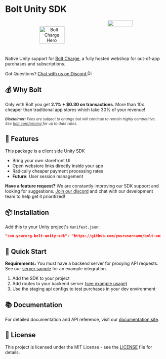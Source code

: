 # Bolt Unity SDK

<div align="center" style="display:flex;justify-content:center;margin-bottom:20px">
  <img src="https://res.cloudinary.com/dugcmkito/image/upload/v1744983998/bolt_accounts_2x_6c96bccd82.png" alt="Bolt Charge Hero" width="40%" style="padding:20px">

  <img src="https://cdn.sanity.io/images/fuvbjjlp/production/bd6440647fa19b1863cd025fa45f8dad98d33181-2000x2000.png" width="40%" />
</div>

Native Unity support for [Bolt Charge](https://www.bolt.com/charge), a fully hosted webshop for out-of-app purchases and subscriptions.

<div class="discord-link">
    Got Questions?
    <a href="https://discord.gg/BSUp9qjtnc" target="_blank" class="discord-link-anchor">
      <span class="discord-text mr-2">Chat with us on Discord</span>
      <span class="discord-icon-wrapper">
        <img src="https://help.bolt.com/images/brand/Discord-Symbol-White.svg" alt="Discord" class="discord-icon" width="15px">
      </span>
    </a>
  </div>


## 💰 Why Bolt

Only with Bolt you get **2.1% + $0.30 on transactions**. More than 10x cheaper than traditional app stores which take 30% of your revenue!


<p style="font-size:12px;font-style:italic;opacity:85%">
<strong>Disclaimer:</strong> Fees are subject to change but will continue to remain highly competitive. See <a href="https://www.bolt.com/pricing">bolt.com/pricing</a> for up to date rates.
</p>

## 🚀 Features

This package is a client side Unity SDK
- Bring your own storefront UI
- Open webstore links directly inside your app
- Radically cheaper payment processing rates
- **Future:** User session management

**Have a feature request?** We are constantly improving our SDK support and looking for suggestions. [Join our discord](https://discord.gg/BSUp9qjtnc) and chat with our development team to help get it prioritized!

## 📦 Installation

Add this to your Unity project's `manifest.json`:

```json
"com.yourorg.bolt-unity-sdk": "https://github.com/yourusername/bolt-unity-sdk.git"

```

## 🔧 Quick Start

**Requirements:** You must have a backend server for proxying API requests. See our [server sample](https://github.com/davidminin/bolt-gameserver-sample) for an example integration.

1. Add the SDK to your project
2. Add routes to your backend server [(see example usage)](https://github.com/davidminin/bolt-gameserver-sample/blob/main/example-usage.ts)
3. Use the staging api configs to test purchases in your dev environment

## 📚 Documentation

For detailed documentation and API reference, visit our [documentation site](https://docs.bolt.com).


## 📄 License

This project is licensed under the MIT License - see the [LICENSE](LICENSE) file for details.
